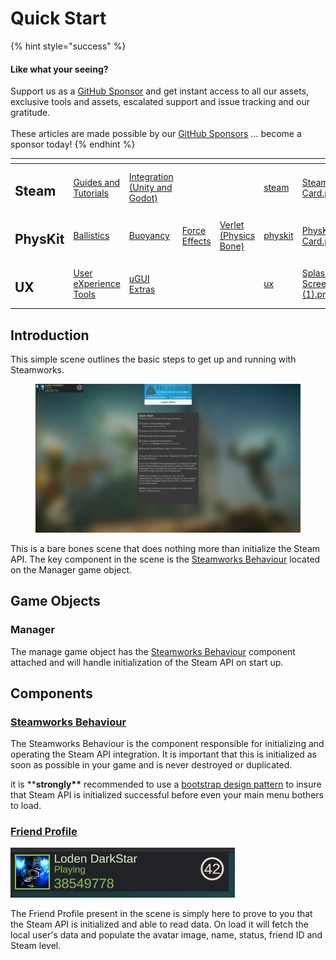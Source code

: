 # Quick Start

{% hint style="success" %}
#### Like what your seeing?

Support us as a [GitHub Sponsor](../../../../) and get instant access to all our assets, exclusive tools and assets, escalated support and issue tracking and our gratitude.\
\
These articles are made possible by our [GitHub Sponsors](../../../../) ... become a sponsor today!
{% endhint %}

<table data-view="cards"><thead><tr><th></th><th></th><th></th><th></th><th></th><th data-hidden data-card-target data-type="content-ref"></th><th data-hidden data-card-cover data-type="files"></th></tr></thead><tbody><tr><td><h2>Steam</h2></td><td><a href="../../../../company/concepts/steam/">Guides and Tutorials</a></td><td><a href="../../">Integration (Unity and Godot)</a></td><td></td><td></td><td><a href="../../../../company/concepts/steam/">steam</a></td><td><a href="../../../../.gitbook/assets/Steamworks Card.png">Steamworks Card.png</a></td></tr><tr><td><h2>PhysKit</h2></td><td><a href="../../../physkit/learning/sample-scenes/1-ballistic-basics.md">Ballistics</a></td><td><a href="../../../physkit/learning/sample-scenes/1-buoyancy-example.md">Buoyancy</a></td><td><a href="../../../physkit/learning/sample-scenes/1-force-effect-fields.md">Force Effects</a></td><td><a href="../../../physkit/learning/sample-scenes/2-verlet-spring-skinned-mesh.md">Verlet (Physics Bone)</a></td><td><a href="../../../physkit/">physkit</a></td><td><a href="../../../../.gitbook/assets/PhysKit Card.png">PhysKit Card.png</a></td></tr><tr><td><h2>UX</h2></td><td><a href="../../../ux/learning/core-concepts/">User eXperience Tools</a></td><td><a href="../../../ux/learning/ugui-extras/">uGUI Extras</a></td><td></td><td></td><td><a href="../../../ux/">ux</a></td><td><a href="../../../../.gitbook/assets/Splash Screen (1).png">Splash Screen (1).png</a></td></tr></tbody></table>

## Introduction

This simple scene outlines the basic steps to get up and running with Steamworks.

<figure><img src="../../../../.gitbook/assets/image (3).png" alt=""><figcaption></figcaption></figure>

This is a bare bones scene that does nothing more than initialize the Steam API. The key component in the scene is the [Steamworks Behaviour](../components/steamworks-behaviour.md) located on the Manager game object.

## Game Objects

### Manager

The manage game object has the [Steamworks Behaviour](../components/steamworks-behaviour.md) component attached and will handle initialization of the Steam API on start up.

## Components

### [Steamworks Behaviour](../components/steamworks-behaviour.md)

The Steamworks Behaviour is the component responsible for initializing and operating the Steam API integration. It is important that this is initialized as soon as possible in your game and is never destroyed or duplicated.

it is \*\***strongly\*\*** recommended to use a [bootstrap design pattern](../../../../company/concepts/design/bootstrap-scene.md) to insure that Steam API is initialized successful before even your main menu bothers to load.

### [Friend Profile](../ugui-tools/prefabs/friend-profile.md)

![](<../../../../.gitbook/assets/image (2).png>)

The Friend Profile present in the scene is simply here to prove to you that the Steam API is initialized and able to read data. On load it will fetch the local user's data and populate the avatar image, name, status, friend ID and Steam level.

